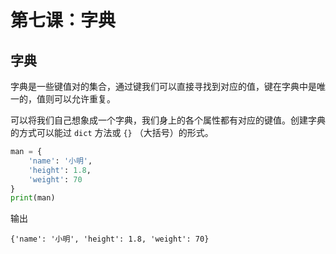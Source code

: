 # 第七课：字典

## 字典

字典是一些键值对的集合，通过键我们可以直接寻找到对应的值，键在字典中是唯一的，值则可以允许重复。

可以将我们自己想象成一个字典，我们身上的各个属性都有对应的键值。创建字典的方式可以能过 `dict` 方法或 `{}` （大括号）的形式。

```python
man = {
    'name': '小明',
    'height': 1.8,
    'weight': 70
}
print(man)
```

输出

```output
{'name': '小明', 'height': 1.8, 'weight': 70}
```
